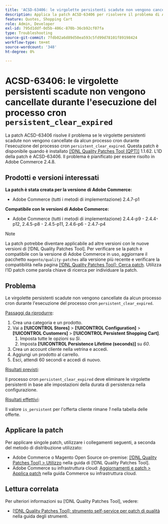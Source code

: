 ```yaml
---
title: 'ACSD-63406: le virgolette persistenti scadute non vengono cancellate quando viene eseguito il processo cron persistent_clear_expired'
description: Applica la patch ACSD-63406 per risolvere il problema di Adobe Commerce, in cui le virgolette persistenti scadute non vengono cancellate da alcun processo cron quando viene eseguito il processo cron "persistent_clear_expiry".
feature: Quotes, Shopping Cart
role: Admin, Developer
exl-id: 795d1ddf-0d5b-406c-870b-36cb92cf07fa
type: Troubleshooting
source-git-commit: 7fdb02a6d89d50ea593c5fd99d78101f89198424
workflow-type: tm+mt
source-wordcount: '348'
ht-degree: 0%

---
```


# ACSD-63406: le virgolette persistenti scadute non vengono cancellate durante l&#39;esecuzione del processo cron `persistent_clear_expired`

La patch ACSD-63406 risolve il problema se le virgolette persistenti scadute non vengono cancellate da alcun processo cron durante l&#39;esecuzione del processo cron `persistent_clear_expired`. Questa patch è disponibile quando è installato [[!DNL Quality Patches Tool (QPT)]](/help/tools/quality-patches-tool/quality-patches-tool-to-self-serve-quality-patches.md) 1.1.62. L’ID della patch è ACSD-63406. Il problema è pianificato per essere risolto in Adobe Commerce 2.4.8.

## Prodotti e versioni interessati

**La patch è stata creata per la versione di Adobe Commerce:**

* Adobe Commerce (tutti i metodi di implementazione) 2.4.7-p1

**Compatibile con le versioni di Adobe Commerce:**

* Adobe Commerce (tutti i metodi di implementazione) 2.4.4-p9 - 2.4.4-p12, 2.4.5-p8 - 2.4.5-p11, 2.4.6-p6 - 2.4.7-p4

>[!NOTE]
>
>La patch potrebbe diventare applicabile ad altre versioni con le nuove versioni di [!DNL Quality Patches Tool]. Per verificare se la patch è compatibile con la versione di Adobe Commerce in uso, aggiornare il pacchetto `magento/quality-patches` alla versione più recente e verificare la compatibilità nella pagina [[!DNL Quality Patches Tool]: Cerca patch](https://experienceleague.adobe.com/tools/commerce-quality-patches/index.html). Utilizza l’ID patch come parola chiave di ricerca per individuare la patch.

## Problema

Le virgolette persistenti scadute non vengono cancellate da alcun processo cron durante l&#39;esecuzione del processo cron `persistent_clear_expired`.

<u>Passaggi da riprodurre</u>:

1. Crea una categoria e un prodotto.
1. Vai a **[!UICONTROL Stores]** > **[!UICONTROL Configuration]** > **[!UICONTROL Customers]** > **[!UICONTROL Persistent Shopping Cart]**.
   1. Imposta tutte le opzioni su *Sì*.
   1. Imposta **[!UICONTROL Persistence Lifetime (seconds)]** su *60*.
1. Crea un account cliente nella vetrina e accedi.
1. Aggiungi un prodotto al carrello.
1. Esci, attendi 60 secondi e accedi di nuovo.

<u>Risultati previsti</u>:

Il processo cron `persistent_clear_expired` deve eliminare le virgolette persistenti in base alle impostazioni della durata di persistenza nella configurazione.

<u>Risultati effettivi</u>:

Il valore `is_persistent` per l&#39;offerta cliente rimane *1* nella tabella delle offerte.

## Applicare la patch

Per applicare singole patch, utilizzare i collegamenti seguenti, a seconda del metodo di distribuzione utilizzato:

* Adobe Commerce o Magento Open Source on-premise: [[!DNL Quality Patches Tool] > Utilizzo](/help/tools/quality-patches-tool/usage.md) nella guida di [!DNL Quality Patches Tool].
* Adobe Commerce su infrastruttura cloud: [Aggiornamenti e patch > Applica patch](https://experienceleague.adobe.com/docs/commerce-cloud-service/user-guide/develop/upgrade/apply-patches.html) nella guida Commerce su infrastruttura cloud.


## Lettura correlata

Per ulteriori informazioni su [!DNL Quality Patches Tool], vedere:

* [[!DNL Quality Patches Tool]: strumento self-service per patch di qualità](/help/tools/quality-patches-tool/quality-patches-tool-to-self-serve-quality-patches.md) nella guida degli strumenti.
